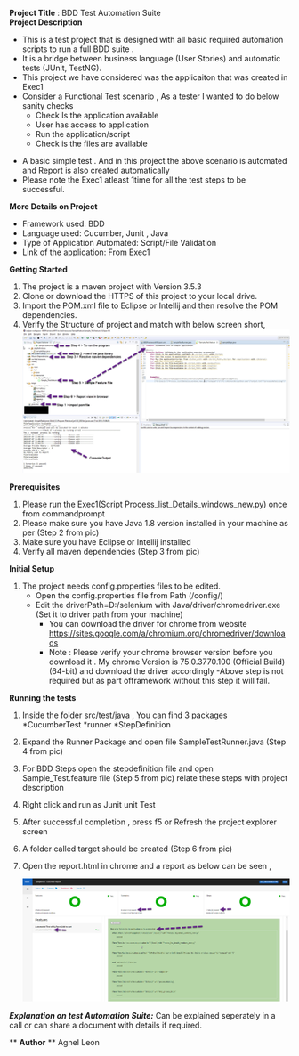**Project Title** : BDD Test Automation Suite </br>
**Project Description** </br>
   -  This is a test project that is designed with all basic required automation scripts to run a full BDD suite .
   -  It is a bridge between business language (User Stories) and automatic tests (JUnit, TestNG). 
   -  This project we have considered was the applicaiton that was created in Exec1
   -  Consider a Functional Test scenario , As a  tester I wanted to do below sanity checks</br>
        * Check Is the application available 
        * User has access to application 
        * Run the application/script 
        * Check is the files are available
	
* A basic simple test . And in this project the above scenario is automated and Report is also created automatically 
* Please note the Exec1 atleast 1time for all the test steps to be successful.
  
**More Details on Project** </br> 
  * Framework used: BDD 
  * Language used: Cucumber, Junit , Java 
  * Type of Application Automated: Script/File Validation
  * Link of the application: From Exec1
     
**Getting Started**
1. The project is a maven project with Version  3.5.3
2. Clone or download the HTTPS of this project to your local drive.
3. Import the POM.xml file to Eclipse or Intellij and then resolve the POM dependencies.
4. Verify the Structure of project and match with below screen short,
   ![alt text](projectStructure.jpg)


**Prerequisites**
1. Please run the Exec1(Script Process_list_Details_windows_new.py) once from commandprompt
2. Please make sure you have Java 1.8 version  installed in your machine as per  (Step 2 from pic)
3. Make sure you have Eclipse or Intellij  installed
4. Verify all maven dependencies (Step 3 from pic)

**Initial Setup**
1. The project needs config.properties files to be edited.
	* Open the config.properties file from Path (/config/) 
	* Edit the driverPath=D:/selenium with Java/driver/chromedriver.exe (Set it to driver path from your machine)
		* You can download the driver for chrome from website https://sites.google.com/a/chromium.org/chromedriver/downloads
		* Note : Please verify your chrome browser version  before you download it .
		   	  My chrome Version is  75.0.3770.100 (Official Build) (64-bit) and download the driver accordingly
			  -Above step is not required but as part offramework without this step it will fail.
			  
**Running the tests**

1. Inside the folder src/test/java , You can find 3 packages </br>
	*CucumberTest
	*runner
	*StepDefinition
2. Expand the Runner Package and open file SampleTestRunner.java (Step 4 from pic)
3. For BDD Steps open the stepdefinition file and open Sample_Test.feature file (Step 5 from pic) relate these steps with project description
4. Right click and run as Junit unit Test
5. After successful completion , press f5 or Refresh the project explorer screen
6. A folder called target should be created (Step 6 from pic)
7. Open the report.html in chrome and a report as below can be seen ,

	![alt text](Report.jpg)
	
***Explanation on test Automation Suite:***
 Can be explained seperately in a call or can share a document with details if required.	

 ** **Author** **
 Agnel Leon

